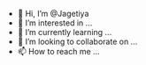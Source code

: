 - 👋 Hi, I’m @Jagetiya
- 👀 I’m interested in ...
- 🌱 I’m currently learning ...
- 💞️ I’m looking to collaborate on ...
- 📫 How to reach me ...

<!---
Jagetiya/Jagetiya is a ✨ special ✨ repository because its `README.md` (this file) appears on your GitHub profile.
You can click the Preview link to take a look at your changes.
--->
